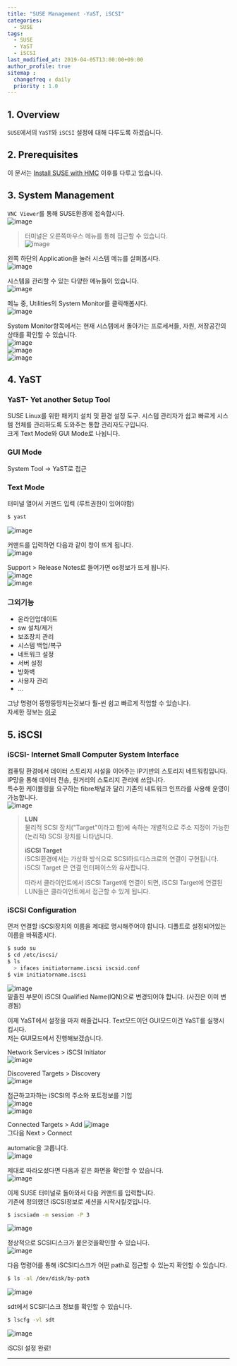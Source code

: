 ```yaml
---
title: "SUSE Management -YaST, iSCSI"
categories: 
  - SUSE
tags:
  - SUSE
  - YaST
  - iSCSI
last_modified_at: 2019-04-05T13:00:00+09:00
author_profile: true
sitemap :
  changefreq : daily
  priority : 1.0
---
```


## 1. Overview
`SUSE`에서의 `YaST`와 `iSCSI` 설정에 대해 다루도록 하겠습니다.

## 2. Prerequisites

이 문서는 [Install SUSE with HMC](https://gruuuuu.github.io/suse/suse-install/) 이후를 다루고 있습니다.  

## 3. System Management

`VNC Viewer`를 통해 SUSE환경에 접속합시다.  
![image](https://user-images.githubusercontent.com/15958325/55599557-5b97e100-5793-11e9-96ab-9d769de2a2f0.png)  

>터미널은 오른쪽마우스 메뉴를 통해 접근할 수 있습니다.  
>![image](https://user-images.githubusercontent.com/15958325/55599105-1a9ecd00-5791-11e9-8def-a75444f53f6c.png)  


왼쪽 하단의 Application을 눌러 시스템 메뉴를 살펴봅시다.  
![image](https://user-images.githubusercontent.com/15958325/55599695-e24cbe00-5793-11e9-962c-8b7eb1ef5dc4.png)  

시스템을 관리할 수 있는 다양한 메뉴들이 있습니다.  
![image](https://user-images.githubusercontent.com/15958325/55599696-e5e04500-5793-11e9-9002-0650c431472d.png)  

메뉴 중, Utilities의 System Monitor를 클릭해봅시다.  
![image](https://user-images.githubusercontent.com/15958325/55599714-027c7d00-5794-11e9-816a-af2b9d0b6df6.png)  

System Monitor항목에서는 현재 시스템에서 돌아가는 프로세서들, 자원, 저장공간의 상태를 확인할 수 있습니다.  
![image](https://user-images.githubusercontent.com/15958325/55599715-04ded700-5794-11e9-8054-1c01426e1c12.png)   
![image](https://user-images.githubusercontent.com/15958325/55599720-08725e00-5794-11e9-8507-4a9226e32bd9.png)    
![image](https://user-images.githubusercontent.com/15958325/55599782-44a5be80-5794-11e9-9367-e3dedfef717a.png)  

## 4. YaST
### YaST- Yet another Setup Tool
SUSE Linux를 위한 패키지 설치 및 환경 설정 도구. 시스템 관리자가 쉽고 빠르게 시스템 전체를 관리하도록 도와주는 통합 관리자도구입니다.  
크게 Text Mode와 GUI Mode로 나뉩니다.  

### GUI Mode
System Tool -> YaST로 접근

### Text Mode

터미널 열어서 커맨드 입력 (루트권한이 있어야함)
~~~bash
$ yast
~~~

![image](https://user-images.githubusercontent.com/15958325/55607790-04583780-57b8-11e9-8ebe-574949c32d4c.png)  

커맨드를 입력하면 다음과 같이 창이 뜨게 됩니다.  
![image](https://user-images.githubusercontent.com/15958325/55607865-2b166e00-57b8-11e9-97ff-595663b535ae.png)  

Support > Release Notes로 들어가면 os정보가 뜨게 됩니다.  
![image](https://user-images.githubusercontent.com/15958325/55607925-51d4a480-57b8-11e9-9a40-7447e6ea9fb8.png)  
![image](https://user-images.githubusercontent.com/15958325/55607930-5436fe80-57b8-11e9-8d4b-8ac4a1e4e742.png)   

### 그외기능
- 온라인업데이트
- sw 설치/제거
- 보조장치 관리
- 시스템 백업/복구
- 네트워크 설정
- 서버 설정
- 방화벽
- 사용자 관리 
- ...  

그냥 명령어 뚱땅뚱땅치는것보다 훨-씬 쉽고 빠르게 작업할 수 있습니다.  
자세한 정보는 [이곳](https://en.opensuse.org/YaST_Software_Management)  

## 5. iSCSI
### iSCSI- Internet Small Computer System Interface
컴퓨팅 환경에서 데이터 스토리지 시설을 이어주는 IP기반의 스토리지 네트워킹입니다. IP망을 통해 데이터 전송, 원거리의 스토리지 관리에 쓰입니다.  
특수한 케이블링을 요구하는 fibre채널과 달리 기존의 네트워크 인프라를 사용해 운영이 가능합니다.   
![image](https://user-images.githubusercontent.com/15958325/55609368-79793c00-57bb-11e9-89bf-4401bc8f1df2.png)  

> <b>LUN</b>   
> 물리적 SCSI 장치("Target"이라고 함)에 속하는 개별적으로 주소 지정이 가능한(논리적) SCSI 장치를 나타냅니다.  
> 
> <b>iSCSI Target</b>  
> iSCSI환경에서는 가상화 방식으로 SCSI하드디스크로의 연결이 구현됩니다. iSCSI Target 은 연결 인터페이스와 유사합니다.  
>
> 따라서 클라이언트에서 iSCSI Target에 연결이 되면, iSCSI Target에 연결된 LUN들은 클라이언트에서 접근할 수 있게 됩니다.

### iSCSI Configuration

먼저 연결할 iSCSI장치의 이름을 제대로 명시해주어야 합니다. 디폴트로 설정되어있는 이름을 바꿔줍시다.  
~~~bash
$ sudo su
$ cd /etc/iscsi/
$ ls
  > ifaces initiatorname.iscsi iscsid.conf
$ vim initiatorname.iscsi
~~~  
![image](https://user-images.githubusercontent.com/15958325/55609570-f2789380-57bb-11e9-8790-2776b86b3822.png)  
밑줄친 부분이 iSCSI Qualified Name(IQN)으로 변경되어야 합니다. (사진은 이미 변경됨)  

이제 YaST에서 설정을 마저 해줄겁니다. Text모드이던 GUI모드이건 YaST를 실행시킵시다.  
저는 GUI모드에서 진행해보겠습니다.  

Network Services > iSCSI Initiator  
![image](https://user-images.githubusercontent.com/15958325/55609852-a7ab4b80-57bc-11e9-8596-262589726127.png)  

Discovered Targets > Discovery  
![image](https://user-images.githubusercontent.com/15958325/55609896-bdb90c00-57bc-11e9-9792-661ffeed6503.png)  

접근하고자하는 iSCSI의 주소와 포트정보를 기입  
![image](https://user-images.githubusercontent.com/15958325/55609959-ed681400-57bc-11e9-83fc-d726eb34615a.png)  
![image](https://user-images.githubusercontent.com/15958325/55609965-ef31d780-57bc-11e9-9219-9d9ad6e62ed3.png)  

Connected Targets > Add 
![image](https://user-images.githubusercontent.com/15958325/55610083-2902de00-57bd-11e9-8fd2-42b26bfb33c5.png)  
그다음 Next > Connect   
 
automatic을 고릅니다.  
![image](https://user-images.githubusercontent.com/15958325/55610102-2f915580-57bd-11e9-8a9b-0465751e3658.png)  

제대로 따라오셨다면 다음과 같은 화면을 확인할 수 있습니다.  
![image](https://user-images.githubusercontent.com/15958325/55610238-7a12d200-57bd-11e9-8edb-c3bad5fee761.png)  

이제 SUSE 터미널로 돌아와서 다음 커맨드를 입력합니다.  
기존에 정의했던 iSCSI정보로 세션을 시작시킬것입니다.  
~~~bash
$ iscsiadm -m session -P 3
~~~
![image](https://user-images.githubusercontent.com/15958325/55610276-8f87fc00-57bd-11e9-93b9-1ab080cb5403.png)  

정상적으로 SCSI디스크가 붙은것을확인할 수 있습니다.  
![image](https://user-images.githubusercontent.com/15958325/55610290-94e54680-57bd-11e9-9c22-f69ebac2113a.png)  

다음 명령어를 통해 iSCSI디스크가 어떤 path로 접근할 수 있는지 확인할 수 있습니다.  
~~~bash
$ ls -al /dev/disk/by-path
~~~  
![image](https://user-images.githubusercontent.com/15958325/55611131-9c0d5400-57bf-11e9-9599-ebfa3bf46796.png)  

sdt에서 SCSI디스크 정보를 확인할 수 있습니다.  
~~~bash
$ lscfg -vl sdt
~~~
![image](https://user-images.githubusercontent.com/15958325/55611419-67e66300-57c0-11e9-847c-4c204de2726f.png)  

iSCSI 설정 완료!

----